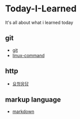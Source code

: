 # Today-I-Learned
It's all about what i learned today

## git
- [git](git/git.md)
- [linux-command](git/linux-command.md)
## http
- [요청응답](http/요청응답.md)
## markup language
- [markdown](markup/markdown.md)

